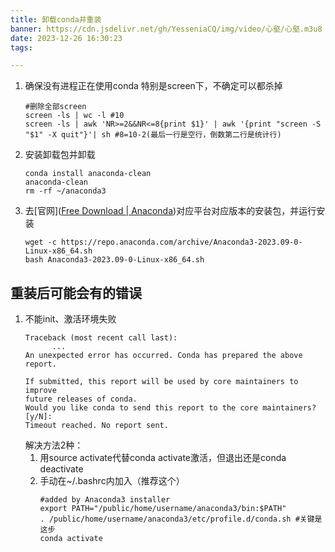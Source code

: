 ```yaml
---
title: 卸载conda并重装
banner: https://cdn.jsdelivr.net/gh/YesseniaCQ/img/video/心壑/心壑.m3u8
date: 2023-12-26 16:30:23
tags:

---
```

1. 确保没有进程正在使用conda
	特别是screen下，不确定可以都杀掉
	```shell
	#删除全部screen
	screen -ls | wc -l #10
	screen -ls | awk 'NR>=2&&NR<=8{print $1}' | awk '{print "screen -S "$1" -X quit"}'| sh #8=10-2(最后一行是空行，倒数第二行是统计行)
	```
2. 安装卸载包并卸载
	```shell
	conda install anaconda-clean
	anaconda-clean
	rm -rf ~/anaconda3
	```
3. 去[官网]([Free Download | Anaconda](https://www.anaconda.com/download#downloads))对应平台对应版本的安装包，并运行安装
	```shell
	wget -c https://repo.anaconda.com/archive/Anaconda3-2023.09-0-Linux-x86_64.sh
	bash Anaconda3-2023.09-0-Linux-x86_64.sh
	```


## 重装后可能会有的错误
1. 不能init、激活环境失败
	```shell
	Traceback (most recent call last):
	      ...
	An unexpected error has occurred. Conda has prepared the above report.
	
	If submitted, this report will be used by core maintainers to improve
	future releases of conda.
	Would you like conda to send this report to the core maintainers? [y/N]: 
	Timeout reached. No report sent.
	```
	解决方法2种：
	1. 用source activate代替conda activate激活，但退出还是conda deactivate
	2. 手动在~/.bashrc内加入（推荐这个）
		```shell
		#added by Anaconda3 installer
		export PATH="/public/home/username/anaconda3/bin:$PATH"
		. /public/home/username/anaconda3/etc/profile.d/conda.sh #关键是这步
		conda activate
		```